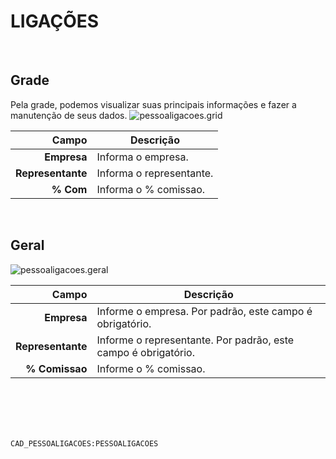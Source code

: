 # LIGAÇÕES
<br>

## Grade
Pela grade, podemos visualizar suas principais informações e fazer a manutenção de seus dados.
![pessoaligacoes.grid](https://raw.githubusercontent.com/netforcews/docs-siscom/master/geral/imagens/pessoaligacoes.grid.png)

Campo | Descrição
--:|---
**Empresa** | Informa o empresa.
**Representante** | Informa o representante.
**% Com** | Informa o % comissao.
<br>

## Geral
![pessoaligacoes.geral](https://raw.githubusercontent.com/netforcews/docs-siscom/master/geral/imagens/pessoaligacoes.geral.png)

Campo | Descrição
--:|---
**Empresa** | Informe o empresa. Por padrão, este campo é obrigatório.
**Representante** | Informe o representante. Por padrão, este campo é obrigatório.
**% Comissao** | Informe o % comissao.
<br>
<br>
<br>
<br>

```CAD_PESSOALIGACOES:PESSOALIGACOES```
